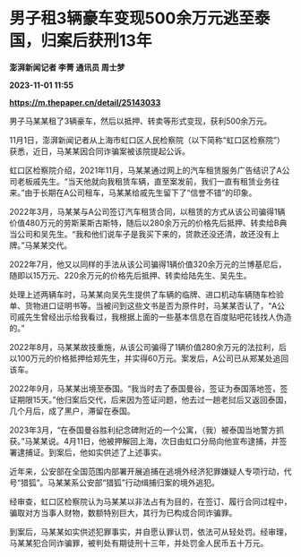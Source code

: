 # 男子租3辆豪车变现500余万元逃至泰国，归案后获刑13年
**澎湃新闻记者 李菁 通讯员 周士梦**

**2023-11-01 11:55**

**https://m.thepaper.cn/detail/25143033**

男子马某某租了3辆豪车，然后以抵押、转卖等形式变现，获利500余万元。

11月1日，澎湃新闻记者从上海市虹口区人民检察院（以下简称“虹口区检察院”）获悉，近日，马某某因合同诈骗案被该院提起公诉。

虹口区检察院介绍，2021年11月，马某某通过网上的汽车租赁服务广告结识了A公司老板戚先生。“当天他就向我租赁车辆，直至案发前，我们一直有租赁业务往来。”由于长期在A公司租车，马某某给戚先生留下了“信誉不错”的印象。

2022年3月，马某某与A公司签订汽车租赁合同，以租赁的方式从该公司骗得1辆价值480万元的劳斯莱斯古斯特，随后以280余万元的价格先后抵押、转卖给B典当公司和吴先生。“我和他们说车子是我买下来的，贷款还没还清，故还没有上牌。”马某某交代。

2022年7月，他又以同样的手法从该公司骗得1辆价值320余万元的兰博基尼后，随即以15万元、220余万元的价格先后抵押、转卖给陆先生、吴先生。

处理上述两辆车时，马某某向吴先生提供了车辆的临牌、进口机动车辆随车检验单、货物进口证明书等。当被问到这些文书是否为原件时，马某某否认了，“A公司戚先生曾经出示给我看过，我根据上面的一些基本信息在百度贴吧花钱找人伪造的。”

2022年8月，马某某故技重施，从该公司骗得了1辆价值280余万元的法拉利，后以100万元的价格抵押给郑先生，并实得60万元。案发后，A公司已从郑某处追回该车。

2022年9月，马某某出境至泰国。“我当时去了泰国曼谷，签证为泰国落地签，签证期限15天。”他归案后交代，后来因为签证问题，他去过一趟老挝后又返回泰国，几个月后，成了黑户，滞留在泰国。

2023年3月，“在泰国曼谷胜利纪念碑附近的一个公寓，（我）被泰国当地警方抓获。”马某某说。4月11日，他被押解回上海，次日由虹口分局向他宣布逮捕，并签署逮捕证。到案后，他如实供述了上述事实。

近年来，公安部在全国范围内部署开展追捕在逃境外经济犯罪嫌疑人专项行动，代号“猎狐”。马某某系公安部“猎狐”行动缉捕归案的境外逃犯。

经审查，虹口区检察院认为马某某以非法占有为目的，在签订、履行合同过程中，骗取对方当事人财物，数额特别巨大，其行为已构成合同诈骗罪。

到案后，马某某如实供述犯罪事实，并自愿认罪认罚，依法可从轻处罚。经审理，马某某犯合同诈骗罪，被判处有期徒刑十三年，并处罚金人民币五十万元。